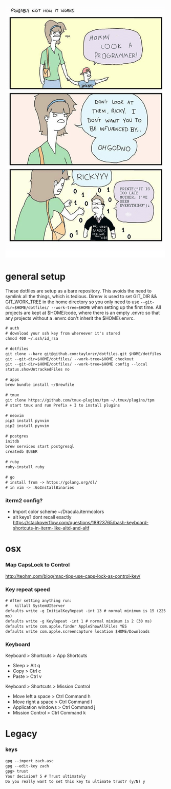 ![life](life.png)
# general setup

These dotfiles are setup as a bare repository. This avoids the need to symlink all the things, which
is tedious. Direnv is used to set GIT_DIR && GIT_WORK_TREE in the home directory so you only need to
use `--git-dir=$HOME/dotfiles/ --work-tree=$HOME` when setting up the first time. All projects are
kept at $HOME/code, where there is an empty .envrc so that any projects without a .envrc don't
inherit the $HOME/.envrc.

```
# auth
# download your ssh key from whereever it's stored
chmod 400 ~/.ssh/id_rsa

# dotfiles
git clone --bare git@github.com:taylorzr/dotfiles.git $HOME/dotfiles
git --git-dir=$HOME/dotfiles/ --work-tree=$HOME checkout
git --git-dir=$HOME/dotfiles/ --work-tree=$HOME config --local status.showUntrackedFiles no

# apps
brew bundle install ~/Brewfile

# tmux
git clone https://github.com/tmux-plugins/tpm ~/.tmux/plugins/tpm
# start tmux and run Prefix + I to install plugins

# neovim
pip3 install pynvim
pip2 install pynvim

# postgres
initdb
brew services start postgresql
createdb $USER

# ruby
ruby-install ruby

# go
# install from -> https://golang.org/dl/
# in vim -> :GoInstallBinaries
```

### iterm2 config?
- Import color scheme ~/Dracula.itermcolors
- alt keys? dont recall exactly
  https://stackoverflow.com/questions/18923765/bash-keyboard-shortcuts-in-iterm-like-altd-and-altf

# osx

### Map CapsLock to Control
http://teohm.com/blog/mac-tips-use-caps-lock-as-control-key/

### Key repeat speed
```
# After setting anything run:
#   killall SystemUIServer
defaults write -g InitialKeyRepeat -int 13 # normal minimum is 15 (225 ms)
defaults write -g KeyRepeat -int 1 # normal minimum is 2 (30 ms)
defaults write com.apple.finder AppleShowAllFiles YES
defaults write com.apple.screencapture location $HOME/Downloads
```

### Keyboard
Keyboard > Shortcuts > App Shortcuts
- Sleep > Alt q
- Copy > Ctrl c
- Paste > Ctrl v

Keyboard > Shortcuts > Mission Control
- Move left a space > Ctrl Command h
- Move right a space > Ctrl Command l
- Application windows > Ctrl Command j
- Mission Control > Ctrl Command k

# Legacy
### keys
```
gpg --import zach.asc
gpg --edit-key zach
gpg> trust
Your decision? 5 # Trust ultimately
Do you really want to set this key to ultimate trust? (y/N) y
```
